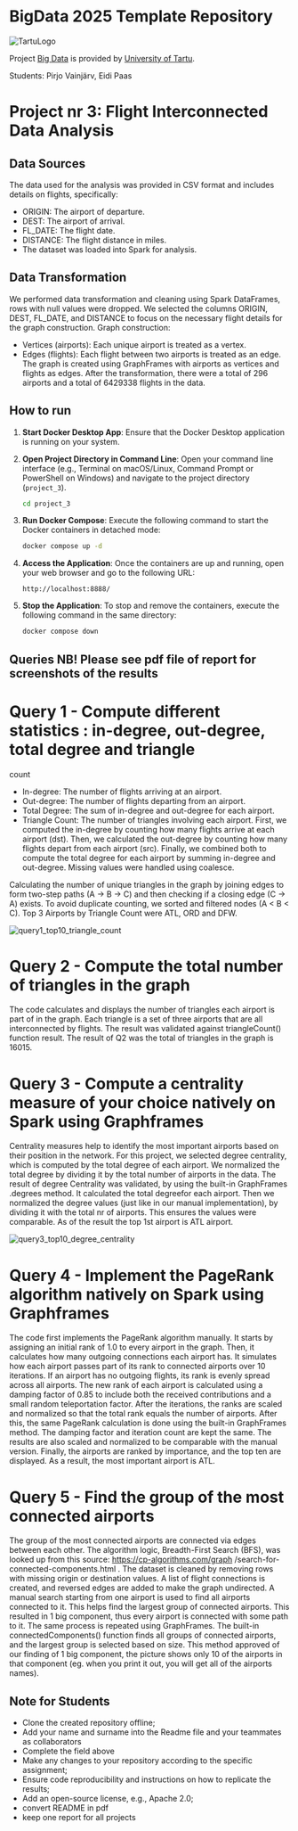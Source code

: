 # BigData 2025 Template Repository

![TartuLogo](./images/logo_ut_0.png)

Project [Big Data](https://courses.cs.ut.ee/2025/bdm/spring/Main/HomePage) is provided by [University of Tartu](https://courses.cs.ut.ee/).

Students: Pirjo Vainjärv, Eidi Paas

# Project nr 3: Flight Interconnected Data Analysis

## Data Sources
The data used for the analysis was provided in CSV format and includes details on flights, specifically:
- ORIGIN: The airport of departure.
- DEST: The airport of arrival.
- FL_DATE: The flight date.
- DISTANCE: The flight distance in miles.
- The dataset was loaded into Spark for analysis.

## Data Transformation
We performed data transformation and cleaning using Spark DataFrames, rows with null values were dropped.
We selected the columns ORIGIN, DEST, FL_DATE, and DISTANCE to focus on the necessary flight details for the graph construction.
Graph construction:
- Vertices (airports): Each unique airport is treated as a vertex.
- Edges (flights): Each flight between two airports is treated as an edge.
The graph is created using GraphFrames with airports as vertices and flights as edges.
After the transformation, there were a total of 296 airports and a total of 6429338 flights in the data.

## How to run

1.  **Start Docker Desktop App**:
    Ensure that the Docker Desktop application is running on your system.

2.  **Open Project Directory in Command Line**:
    Open your command line interface (e.g., Terminal on macOS/Linux, Command Prompt or PowerShell on Windows) and navigate to the project directory (`project_3`).

    ```bash
    cd project_3
    ```

3.  **Run Docker Compose**:
    Execute the following command to start the Docker containers in detached mode:

    ```bash
    docker compose up -d
    ```

4.  **Access the Application**:
    Once the containers are up and running, open your web browser and go to the following URL:

    ```
    http://localhost:8888/
    ```

5.  **Stop the Application**:
    To stop and remove the containers, execute the following command in the same directory:

    ```bash
    docker compose down
    ```

## Queries  NB! Please see pdf file of report for screenshots of the results
# Query 1 -  Compute different statistics : in-degree, out-degree, total degree and triangle
count
- In-degree: The number of flights arriving at an airport.
- Out-degree: The number of flights departing from an airport.
- Total Degree: The sum of in-degree and out-degree for each airport.
- Triangle Count: The number of triangles involving each airport.
First, we computed the in-degree by counting how many flights arrive at each airport (dst). Then, we calculated the out-degree by counting how many flights depart from each airport (src). Finally, we combined both to compute the total degree for each airport by summing in-degree and out-degree. Missing values were handled using coalesce.

Calculating the number of unique triangles in the graph by joining edges to form two-step paths (A → B → C) and then checking if a closing edge (C → A) exists. To avoid duplicate counting, we sorted and filtered nodes (A < B < C).  Top 3 Airports by Triangle Count were ATL, ORD and DFW.

![query1_top10_triangle_count](https://github.com/user-attachments/assets/4da3b01f-5048-4798-a05d-d393a0c13492)


# Query 2 - Compute the total number of triangles in the graph
The code calculates and displays the number of triangles each airport is part of in the graph. Each triangle is a set of three airports that are all interconnected by flights. The result was validated against triangleCount() function result. The result of Q2 was the total of triangles in the graph is 16015.

# Query 3 - Compute a centrality measure of your choice natively on Spark using Graphframes
Centrality measures help to identify the most important airports based on their position in the network. For this project, we selected degree centrality, which is computed by the total degree of each airport. We normalized the total degree by dividing it by the total number of airports in the data. The result of degree Centrality was validated, by using the built-in GraphFrames .degrees method.  It calculated the total degreefor each airport. Then we normalized the degree values (just like in our manual implementation), by dividing it with the total nr of airports. 
This ensures the values were comparable. As of the result the top 1st airport is ATL airport.

![query3_top10_degree_centrality](https://github.com/user-attachments/assets/e011f714-1562-4333-a0ce-7874b6d9c42f)


# Query 4 - Implement the PageRank algorithm natively on Spark using Graphframes
The code first implements the PageRank algorithm manually. It starts by assigning an initial rank of 1.0 to every airport in the graph. Then, it calculates how many outgoing connections each airport has. It simulates how each airport passes part of its rank to connected airports over 10 iterations. If an airport has no outgoing flights, its rank is evenly spread across all airports. The new rank of each airport is calculated using a damping factor of 0.85 to include both the received contributions and a small random teleportation factor. After the iterations, the ranks are scaled and normalized so that the total rank equals the number of airports.
After this, the same PageRank calculation is done using the built-in GraphFrames method. The damping factor and iteration count are kept the same. The results are also scaled and normalized to be comparable with the manual version. Finally, the airports are ranked by importance, and the top ten are displayed. As a result, the most important airport is ATL.

# Query 5 - Find the group of the most connected airports
The group of the most connected airports are connected via edges between each other. The algorithm logic, Breadth-First Search (BFS), was looked up from this source: https://cp-algorithms.com/graph /search-for-connected-components.html .
The dataset is cleaned by removing rows with missing origin or destination values. A list of flight connections is created, and reversed edges are added to make the graph undirected. A manual search starting from one airport is used to find all airports connected to it. This helps find the largest group of connected airports. This resulted in 1 big component, thus every airport is connected with some path to it.
The same process is repeated using GraphFrames. The built-in connectedComponents() function finds all groups of connected airports, and the largest group is selected based on size. This method approved of our finding of 1 big component, the picture shows only 10 of the airports in that component (eg. when you print it out, you will get all of the airports names).


## Note for Students

* Clone the created repository offline;
* Add your name and surname into the Readme file and your teammates as collaborators
* Complete the field above 
* Make any changes to your repository according to the specific assignment;
* Ensure code reproducibility and instructions on how to replicate the results;
* Add an open-source license, e.g., Apache 2.0;
* convert README in pdf
* keep one report for all projects

